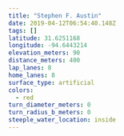```yaml
---
title: "Stephen F. Austin"
date: 2019-04-12T06:54:40.148Z
tags: []
latitude: 31.6251168
longitude: -94.6443214
elevation_meters: 90
distance_meters: 400
lap_lanes: 8
home_lanes: 8
surface_type: artificial
colors:
  - red
turn_diameter_meters: 0
turn_radius_b_meters: 0
steeple_water_location: inside
---
```


